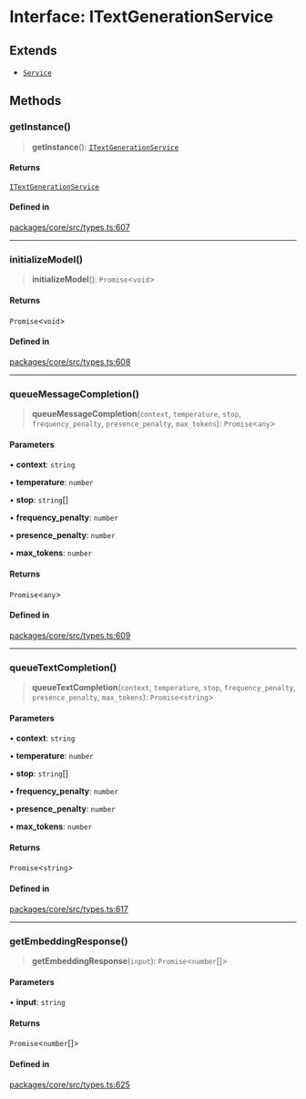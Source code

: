 # Interface: ITextGenerationService

## Extends

- [`Service`](../classes/Service.md)

## Methods

### getInstance()

> **getInstance**(): [`ITextGenerationService`](ITextGenerationService.md)

#### Returns

[`ITextGenerationService`](ITextGenerationService.md)

#### Defined in

[packages/core/src/types.ts:607](https://github.com/ai16z/eliza/blob/main/packages/core/src/types.ts#L607)

---

### initializeModel()

> **initializeModel**(): `Promise`\<`void`\>

#### Returns

`Promise`\<`void`\>

#### Defined in

[packages/core/src/types.ts:608](https://github.com/ai16z/eliza/blob/main/packages/core/src/types.ts#L608)

---

### queueMessageCompletion()

> **queueMessageCompletion**(`context`, `temperature`, `stop`, `frequency_penalty`, `presence_penalty`, `max_tokens`): `Promise`\<`any`\>

#### Parameters

• **context**: `string`

• **temperature**: `number`

• **stop**: `string`[]

• **frequency_penalty**: `number`

• **presence_penalty**: `number`

• **max_tokens**: `number`

#### Returns

`Promise`\<`any`\>

#### Defined in

[packages/core/src/types.ts:609](https://github.com/ai16z/eliza/blob/main/packages/core/src/types.ts#L609)

---

### queueTextCompletion()

> **queueTextCompletion**(`context`, `temperature`, `stop`, `frequency_penalty`, `presence_penalty`, `max_tokens`): `Promise`\<`string`\>

#### Parameters

• **context**: `string`

• **temperature**: `number`

• **stop**: `string`[]

• **frequency_penalty**: `number`

• **presence_penalty**: `number`

• **max_tokens**: `number`

#### Returns

`Promise`\<`string`\>

#### Defined in

[packages/core/src/types.ts:617](https://github.com/ai16z/eliza/blob/main/packages/core/src/types.ts#L617)

---

### getEmbeddingResponse()

> **getEmbeddingResponse**(`input`): `Promise`\<`number`[]\>

#### Parameters

• **input**: `string`

#### Returns

`Promise`\<`number`[]\>

#### Defined in

[packages/core/src/types.ts:625](https://github.com/ai16z/eliza/blob/main/packages/core/src/types.ts#L625)
